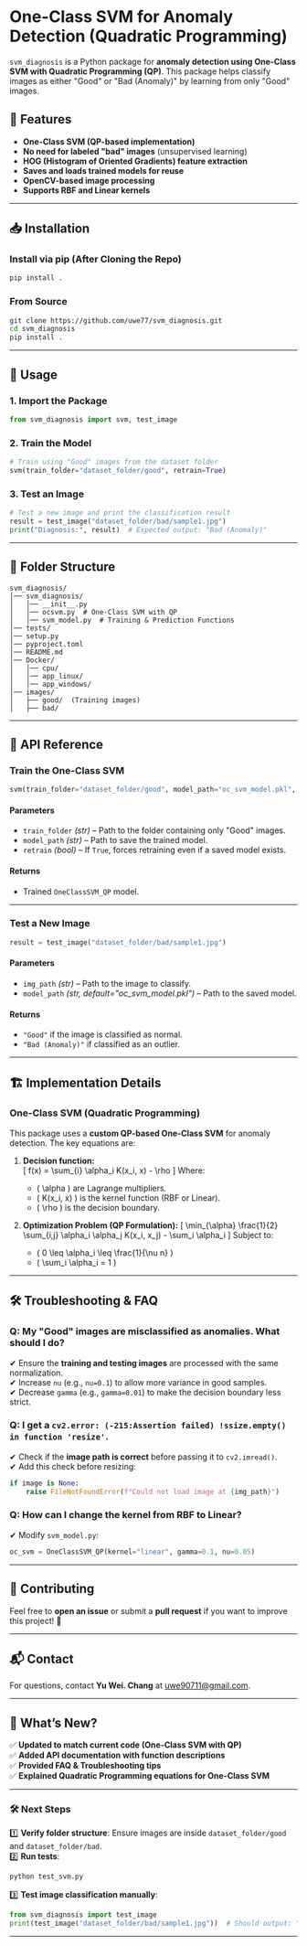 # One-Class SVM for Anomaly Detection (Quadratic Programming)

`svm_diagnosis` is a Python package for **anomaly detection using One-Class SVM with Quadratic Programming (QP)**. This package helps classify images as either "Good" or "Bad (Anomaly)" by learning from only "Good" images.

## 🚀 Features
- **One-Class SVM (QP-based implementation)**
- **No need for labeled "bad" images** (unsupervised learning)
- **HOG (Histogram of Oriented Gradients) feature extraction**
- **Saves and loads trained models for reuse**
- **OpenCV-based image processing**
- **Supports RBF and Linear kernels**

---

## 📥 Installation
### **Install via pip (After Cloning the Repo)**
```bash
pip install .
```

### **From Source**
```bash
git clone https://github.com/uwe77/svm_diagnosis.git
cd svm_diagnosis
pip install .
```

---

## 📌 Usage

### **1. Import the Package**
```python
from svm_diagnosis import svm, test_image
```

### **2. Train the Model**
```python
# Train using "Good" images from the dataset folder
svm(train_folder="dataset_folder/good", retrain=True)
```

### **3. Test an Image**
```python
# Test a new image and print the classification result
result = test_image("dataset_folder/bad/sample1.jpg")
print("Diagnosis:", result)  # Expected output: "Bad (Anomaly)"
```

---

## 📂 Folder Structure
```
svm_diagnosis/
│── svm_diagnosis/
│   │── __init__.py
│   │── ocsvm.py  # One-Class SVM with QP
│   │── svm_model.py  # Training & Prediction Functions
│── tests/
│── setup.py
│── pyproject.toml
│── README.md
│── Docker/
│   │── cpu/
│   │── app_linux/
│   │── app_windows/
│── images/
│   ├── good/  (Training images)
│   ├── bad/   
```

---

## 📜 API Reference

### **Train the One-Class SVM**
```python
svm(train_folder="dataset_folder/good", model_path="oc_svm_model.pkl", retrain=False)
```
#### **Parameters**
- `train_folder` *(str)* – Path to the folder containing only "Good" images.
- `model_path` *(str)* – Path to save the trained model.
- `retrain` *(bool)* – If `True`, forces retraining even if a saved model exists.

#### **Returns**
- Trained `OneClassSVM_QP` model.

---

### **Test a New Image**
```python
result = test_image("dataset_folder/bad/sample1.jpg")
```
#### **Parameters**
- `img_path` *(str)* – Path to the image to classify.
- `model_path` *(str, default="oc_svm_model.pkl")* – Path to the saved model.

#### **Returns**
- `"Good"` if the image is classified as normal.
- `"Bad (Anomaly)"` if classified as an outlier.

---

## 🏗 Implementation Details

### **One-Class SVM (Quadratic Programming)**
This package uses a **custom QP-based One-Class SVM** for anomaly detection. The key equations are:

1. **Decision function:**  
   \[
   f(x) = \sum_{i} \alpha_i K(x_i, x) - \rho
   \]
   Where:
   - \( \alpha \) are Lagrange multipliers.
   - \( K(x_i, x) \) is the kernel function (RBF or Linear).
   - \( \rho \) is the decision boundary.

2. **Optimization Problem (QP Formulation):**
   \[
   \min_{\alpha} \frac{1}{2} \sum_{i,j} \alpha_i \alpha_j K(x_i, x_j) - \sum_i \alpha_i
   \]
   Subject to:
   - \( 0 \leq \alpha_i \leq \frac{1}{\nu n} \)
   - \( \sum_i \alpha_i = 1 \)

---

## 🛠 Troubleshooting & FAQ

### **Q: My "Good" images are misclassified as anomalies. What should I do?**
✔ Ensure the **training and testing images** are processed with the same normalization.  
✔ Increase `nu` (e.g., `nu=0.1`) to allow more variance in good samples.  
✔ Decrease `gamma` (e.g., `gamma=0.01`) to make the decision boundary less strict.

### **Q: I get a `cv2.error: (-215:Assertion failed) !ssize.empty() in function 'resize'`.**
✔ Check if the **image path is correct** before passing it to `cv2.imread()`.  
✔ Add this check before resizing:
```python
if image is None:
    raise FileNotFoundError(f"Could not load image at {img_path}")
```

### **Q: How can I change the kernel from RBF to Linear?**
✔ Modify `svm_model.py`:
```python
oc_svm = OneClassSVM_QP(kernel="linear", gamma=0.1, nu=0.05)
```

---

## 🤝 Contributing
Feel free to **open an issue** or submit a **pull request** if you want to improve this project! 🚀

---

## 📬 Contact
For questions, contact **Yu Wei. Chang** at [uwe90711@gmail.com](mailto:uwe90711@gmail.com).

---

## **🔹 What’s New?**
✅ **Updated to match current code (One-Class SVM with QP)**  
✅ **Added API documentation with function descriptions**  
✅ **Provided FAQ & Troubleshooting tips**  
✅ **Explained Quadratic Programming equations for One-Class SVM**  

---

### **🛠 Next Steps**
1️⃣ **Verify folder structure**: Ensure images are inside `dataset_folder/good` and `dataset_folder/bad`.  
2️⃣ **Run tests**:
   ```bash
   python test_svm.py
   ```
3️⃣ **Test image classification manually**:
   ```python
   from svm_diagnosis import test_image
   print(test_image("dataset_folder/bad/sample1.jpg"))  # Should output: "Bad (Anomaly)"
   ```

---
